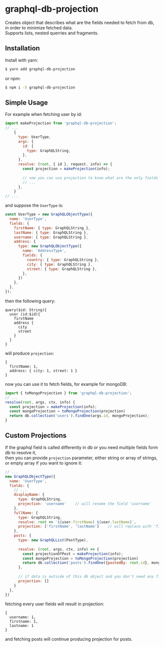 # graphql-db-projection

Creates object that describes what are the fields needed to fetch from db, in order to minimize fetched data.
<br/>Supports lists, nested querries and fragments.

## Installation

Install with yarn:

```bash
$ yarn add graphql-db-projection
```

or npm:

```bash
$ npm i -S graphql-db-projection
```

## Simple Usage
For example when fetching user by id:
```js
import makeProjection from 'graphql-db-projection';
// ...
    {
      type: UserType,
      args: {
        id: {
          type: GraphQLString,
        },
      },
      resolve: (root, { id }, request, info) => {
        const projection = makeProjection(info);
        
        // now you can use projection to know what are the only fields you need from db.
        // ...
      },
    }
// ...
```
and suppose the `UserType` is:
```js
const UserType = new GraphQLObjectType({
  name: 'UserType',
  fields: {
    firstName: { type: GraphQLString },
    lastName: { type: GraphQLString },
    username: { type: GraphQLString },
    address: {
      type: new GraphQLObjectType({
        name: 'AddressType',
        fields: {
          country: { type: GraphQLString },
          city: { type: GraphQLString },
          street: { type: GraphQLString },
        },
      })
    },
  },
});
```
then the following query:
```
query($id: String){
  user (id:$id){
    firstName
    address {
      city
      street
    }
  }
}
```
will produce `projection`:
```
{ 
  firstName: 1,
  address: { city: 1, street: 1 }
}
```
now you can use it to fetch fields, for example for mongoDB:
```js
import { toMongoProjection } from 'graphql-db-projection';
// ...
resolve(root, args, ctx, info) {
  const projection = makeProjection(info);
  const mongoProjection = toMongoProjection(projection)
  return db.collection('users').findOne(args.id, mongoProjection);
}
```

## Custom Projections
If the graphql field is called differently in db or you need multiple fields form db to resolve it,
<br/>then you can provide `projection` parameter, either string or array of strings, or empty array if you want to ignore it:
```js
// ...
new GraphQLObjectType({
  name: 'UserType',
  fields: {
    // ...
    displayName: {
      type: GraphQLString,
      projection: 'username'    // will rename the field 'username'
    },
    fullName: {
      type: GraphQLString,
      resolve: root => `${user.firstName} ${user.lastName}`,
      projection: ['firstName', 'lastName']    // will replace with 'firstname': 1 and 'lastName': 1
    },
    posts: {
      type: new GraphQLList(PostType),
      
      resolve: (root, args, ctx, info) => {
        const projectionOfPost = makeProjection(info);
        const mongoProjection = toMongoProjection(projection)
        return db.collection('posts').findOne({postedBy: root.id}, mongoProjection);
      },
      
      // if data is outside of this db object and you don't need any fields for this, will omit this field:
      projection: []
    }
  },
})
```
fetching every user fields will result in projection:
```
{ 
  username: 1,
  firstname: 1,
  lastname: 1
}
```
and fetching posts will continue producing projection for posts.
